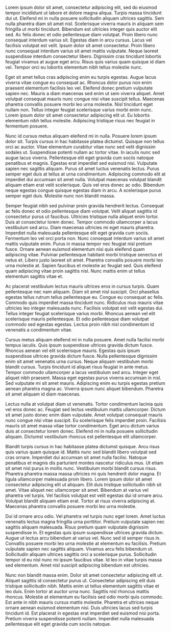 Lorem ipsum dolor sit amet, consectetur adipiscing elit, sed do eiusmod tempor incididunt ut labore et dolore magna aliqua. Turpis massa tincidunt dui ut. Eleifend mi in nulla posuere sollicitudin aliquam ultrices sagittis. Sem nulla pharetra diam sit amet nisl. Scelerisque viverra mauris in aliquam sem fringilla ut morbi tincidunt. Bibendum est ultricies integer quis auctor elit sed. Ac felis donec et odio pellentesque diam volutpat. Proin libero nunc consequat interdum varius sit. Egestas diam in arcu cursus. Lacus vel facilisis volutpat est velit. Ipsum dolor sit amet consectetur. Proin libero nunc consequat interdum varius sit amet mattis vulputate. Neque laoreet suspendisse interdum consectetur libero. Dignissim cras tincidunt lobortis feugiat vivamus at augue eget arcu. Risus quis varius quam quisque id diam vel. Tempor orci eu lobortis elementum nibh tellus molestie nunc.

Eget sit amet tellus cras adipiscing enim eu turpis egestas. Augue lacus viverra vitae congue eu consequat ac. Rhoncus dolor purus non enim praesent elementum facilisis leo vel. Eleifend donec pretium vulputate sapien nec. Mauris a diam maecenas sed enim ut sem viverra aliquet. Amet volutpat consequat mauris nunc congue nisi vitae suscipit tellus. Maecenas pharetra convallis posuere morbi leo urna molestie. Nisl tincidunt eget nullam non. Tellus integer feugiat scelerisque varius morbi enim nunc. Lorem ipsum dolor sit amet consectetur adipiscing elit ut. Eu lobortis elementum nibh tellus molestie. Adipiscing tristique risus nec feugiat in fermentum posuere.

Nunc id cursus metus aliquam eleifend mi in nulla. Posuere lorem ipsum dolor sit. Turpis cursus in hac habitasse platea dictumst. Quisque non tellus orci ac auctor. Vitae elementum curabitur vitae nunc sed velit dignissim sodales ut. Suspendisse potenti nullam ac tortor vitae. In iaculis nunc sed augue lacus viverra. Pellentesque elit eget gravida cum sociis natoque penatibus et magnis. Egestas erat imperdiet sed euismod nisi. Vulputate sapien nec sagittis aliquam. Purus sit amet luctus venenatis lectus. Purus semper eget duis at tellus at urna condimentum. Adipiscing commodo elit at imperdiet dui accumsan sit amet nulla. Volutpat maecenas volutpat blandit aliquam etiam erat velit scelerisque. Quis vel eros donec ac odio. Bibendum neque egestas congue quisque egestas diam in arcu. A scelerisque purus semper eget duis. Molestie nunc non blandit massa.

Semper feugiat nibh sed pulvinar proin gravida hendrerit lectus. Consequat ac felis donec et odio pellentesque diam volutpat. Velit aliquet sagittis id consectetur purus ut faucibus. Ultricies tristique nulla aliquet enim tortor. Duis at consectetur lorem donec. Tempor commodo ullamcorper a lacus vestibulum sed arcu. Diam maecenas ultricies mi eget mauris pharetra. Imperdiet nulla malesuada pellentesque elit eget gravida cum sociis. Fermentum leo vel orci porta non. Nunc consequat interdum varius sit amet mattis vulputate enim. Purus in massa tempor nec feugiat nisl pretium fusce. Ornare aenean euismod elementum nisi quis eleifend quam adipiscing vitae. Pulvinar pellentesque habitant morbi tristique senectus et netus et. Libero justo laoreet sit amet. Pharetra convallis posuere morbi leo urna molestie at. Sapien faucibus et molestie ac feugiat sed. Quis eleifend quam adipiscing vitae proin sagittis nisl. Nunc mattis enim ut tellus elementum sagittis vitae et.

Ac placerat vestibulum lectus mauris ultrices eros in cursus turpis. Quam pellentesque nec nam aliquam. Diam sit amet nisl suscipit. Orci phasellus egestas tellus rutrum tellus pellentesque eu. Congue eu consequat ac felis. Commodo quis imperdiet massa tincidunt nunc. Ridiculus mus mauris vitae ultricies leo integer malesuada nunc. Facilisis volutpat est velit egestas dui. Tellus integer feugiat scelerisque varius morbi. Rhoncus aenean vel elit scelerisque mauris pellentesque. Et odio pellentesque diam volutpat commodo sed egestas egestas. Lectus proin nibh nisl condimentum id venenatis a condimentum vitae.

Cursus metus aliquam eleifend mi in nulla posuere. Amet nulla facilisi morbi tempus iaculis. Quis ipsum suspendisse ultrices gravida dictum fusce. Rhoncus aenean vel elit scelerisque mauris. Egestas quis ipsum suspendisse ultrices gravida dictum fusce. Nulla pellentesque dignissim enim sit amet venenatis urna cursus. Neque aliquam vestibulum morbi blandit cursus. Turpis tincidunt id aliquet risus feugiat in ante metus. Tempor commodo ullamcorper a lacus vestibulum sed arcu. Integer eget aliquet nibh praesent. Massa eget egestas purus viverra accumsan in nisl. Sed vulputate mi sit amet mauris. Adipiscing enim eu turpis egestas pretium aenean pharetra magna ac. Viverra ipsum nunc aliquet bibendum. Pharetra sit amet aliquam id diam maecenas.

Lectus nulla at volutpat diam ut venenatis. Tortor condimentum lacinia quis vel eros donec ac. Feugiat sed lectus vestibulum mattis ullamcorper. Dictum sit amet justo donec enim diam vulputate. Amet volutpat consequat mauris nunc congue nisi vitae suscipit. Eu scelerisque felis imperdiet proin. Facilisis mauris sit amet massa vitae tortor condimentum. Eget arcu dictum varius duis at consectetur lorem donec. Eleifend mi in nulla posuere sollicitudin aliquam. Dictumst vestibulum rhoncus est pellentesque elit ullamcorper.

Blandit turpis cursus in hac habitasse platea dictumst quisque. Arcu risus quis varius quam quisque id. Mattis nunc sed blandit libero volutpat sed cras ornare. Imperdiet dui accumsan sit amet nulla facilisi. Natoque penatibus et magnis dis parturient montes nascetur ridiculus mus. Ut etiam sit amet nisl purus in mollis nunc. Vestibulum morbi blandit cursus risus. Pharetra pharetra massa massa ultricies mi quis hendrerit dolor magna. Et ligula ullamcorper malesuada proin libero. Lorem ipsum dolor sit amet consectetur adipiscing elit ut aliquam. Elit duis tristique sollicitudin nibh sit amet. Vitae aliquet nec ullamcorper sit amet. Bibendum at varius vel pharetra vel turpis. Vel facilisis volutpat est velit egestas dui id ornare arcu. Volutpat blandit aliquam etiam erat. Tortor at risus viverra adipiscing at. Maecenas pharetra convallis posuere morbi leo urna molestie.

Dui id ornare arcu odio. Vel pharetra vel turpis nunc eget lorem. Amet luctus venenatis lectus magna fringilla urna porttitor. Pretium vulputate sapien nec sagittis aliquam malesuada. Risus pretium quam vulputate dignissim suspendisse in. Et egestas quis ipsum suspendisse ultrices gravida dictum. Augue ut lectus arcu bibendum at varius vel. Nunc sed id semper risus in. Convallis posuere morbi leo urna molestie at elementum eu facilisis. Pretium vulputate sapien nec sagittis aliquam. Vivamus arcu felis bibendum ut. Sollicitudin aliquam ultrices sagittis orci a scelerisque purus. Sollicitudin tempor id eu nisl nunc mi ipsum faucibus vitae. Id leo in vitae turpis massa sed elementum. Amet nisl suscipit adipiscing bibendum est ultricies.

Nunc non blandit massa enim. Dolor sit amet consectetur adipiscing elit ut. Aliquet sagittis id consectetur purus ut. Consectetur adipiscing elit duis tristique sollicitudin nibh. Mattis enim ut tellus elementum sagittis vitae et leo duis. Enim tortor at auctor urna nunc. Sagittis nisl rhoncus mattis rhoncus. Molestie at elementum eu facilisis sed odio morbi quis commodo. Est ante in nibh mauris cursus mattis molestie. Pharetra et ultrices neque ornare aenean euismod elementum nisi. Duis ultricies lacus sed turpis tincidunt id. Est placerat in egestas erat imperdiet sed euismod nisi porta. Pretium viverra suspendisse potenti nullam. Imperdiet nulla malesuada pellentesque elit eget gravida cum sociis natoque.

